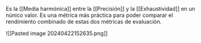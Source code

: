 Es la [[Media harmónica]] entre la [[Precisión]] y la [[Exhaustividad]] en un núnico valor. Es una métrica más práctica para poder comparar el rendimiento combinado de estas dos métricas de evaluación.

![[Pasted image 20240422152635.png]]

